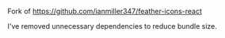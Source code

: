 Fork of <https://github.com/ianmiller347/feather-icons-react>

I've removed unnecessary dependencies to reduce bundle size.
